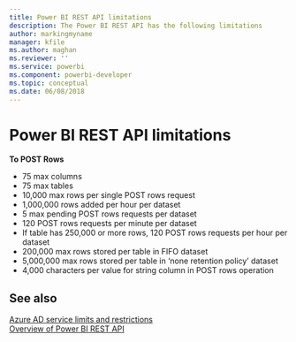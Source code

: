 ```yaml
---
title: Power BI REST API limitations
description: The Power BI REST API has the following limitations
author: markingmyname
manager: kfile
ms.author: maghan
ms.reviewer: ''
ms.service: powerbi
ms.component: powerbi-developer
ms.topic: conceptual
ms.date: 06/08/2018
---
```


# Power BI REST API limitations  
  
**To POST Rows**  
  
* 75 max columns
* 75 max tables
* 10,000 max rows per single POST rows request  
* 1,000,000 rows added per hour per dataset  
* 5 max pending POST rows requests per dataset  
* 120 POST rows requests per minute per dataset
* If table has 250,000 or more rows, 120 POST rows requests per hour per dataset    
* 200,000 max rows stored per table in FIFO dataset  
* 5,000,000 max rows stored per table in ‘none retention policy’ dataset  
* 4,000 characters per value for string column in POST rows operation
  
## See also

[Azure AD service limits and restrictions](https://docs.microsoft.com/azure/active-directory/active-directory-service-limits-restrictions)   
[Overview of Power BI REST API](https://docs.microsoft.com/rest/api/power-bi/)